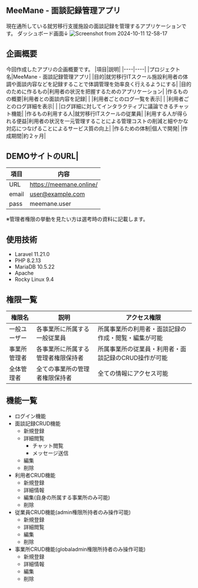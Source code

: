 ## MeeMane - 面談記録管理アプリ
現在通所している就労移行支援施設の面談記録を管理するアプリケーションです。
ダッシュボード画面↓
![Screenshot from 2024-10-11 12-58-17](https://github.com/user-attachments/assets/3dd48828-4cb4-4170-8f2e-4bbe9a82b226)

## 企画概要
今回作成したアプリの企画概要です。
|項目|説明|
|----|----|
|プロジェクト名|MeeMane - 面談記録管理アプリ|
|目的|就労移行ITスクール施設利用者の体調や面談内容などを記録することで体調管理を効率良く行えるようにする|
|目的のために作るもの|利用者の状況を把握するためのアプリケーション|
|作るものの概要|利用者との面談内容を記録|
|              |利用者ごとのログ一覧を表示|
|              |利用者ごとのログ詳細を表示|
|              |ログ詳細に対してインタラクティブに議論できるチャット機能|
|作るもの利用する人|就労移行ITスクールの従業員|
|利用する人が得られる便益|利用者の状況を一元管理することによる管理コストの削減と細やかな対応につなげることによるサービス質の向上|
|作るための体制|個人で開発|
|作成期間|約２ヶ月|
## DEMOサイトのURL|
|項目|内容|
|----|----|
|URL|https://meemane.online/|
|email|user@example.com|
|pass|meemane.user|

※管理者権限の挙動を見たい方は選考時の資料に記載します。
## 使用技術
- Laravel 11.21.0
- PHP 8.2.13
- MariaDB 10.5.22
- Apache
- Rocky Linux 9.4
## 権限一覧
|権限名|説明|アクセス権限|
|----|----|----|
|一般ユーザー|各事業所に所属する一般従業員|所属事業所の利用者・面談記録の作成・閲覧・編集が可能|
|事業所管理者|各事業所に所属する管理者権限保持者|所属事業所の従業員・利用者・面談記録のCRUD操作が可能|
|全体管理者|全ての事業所の管理者権限保持者|全ての情報にアクセス可能|
## 機能一覧
- ログイン機能
- 面談記録CRUD機能
    - 新規登録
    - 詳細閲覧
        - チャット閲覧
        - メッセージ送信
    - 編集
    - 削除
- 利用者CRUD機能
    - 新規登録
    - 詳細情報
    - 編集(自身の所属する事業所のみ可能)
    - 削除
- 従業員CRUD機能(admin権限所持者のみ操作可能)
    - 新規登録
    - 詳細閲覧
    - 編集
    - 削除
- 事業所CRUD機能(globaladmin権限所持者のみ操作可能)
    - 新規登録
    - 詳細情報
    - 編集
    - 削除
